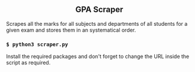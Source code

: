 <h2 align="center">GPA Scraper</h2>

Scrapes all the marks for all subjects and departments of all students for a given exam and stores them in an systematical order.

### `$ python3 scraper.py`

Install the required packages and don't forget to change the URL inside the script as required.
